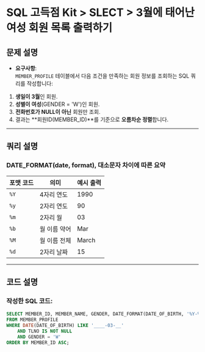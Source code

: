 # SQL 고득점 Kit > SLECT > 3월에 태어난 여성 회원 목록 출력하기

## 문제 설명
- **요구사항**:  
`MEMBER_PROFILE` 테이블에서 다음 조건을 만족하는 회원 정보를 조회하는 SQL 쿼리를 작성합니다:
1. **생일이 3월**인 회원.
2. **성별이 여성**(GENDER = 'W')인 회원.
3. **전화번호가 NULL이 아닌** 회원만 조회.
4. 결과는 **회원ID(MEMBER_ID)**를 기준으로 **오름차순 정렬**합니다.

---

## 쿼리 설명
### DATE_FORMAT(date, format), 대소문자 차이에 따른 요약
| 포맷 코드 | 의미                     | 예시 출력   |
|------------|--------------------------|-------------|
| `%Y`       | 4자리 연도               | 1990        |
| `%y`       | 2자리 연도               | 90          |
| `%m`       | 2자리 월                 | 03          |
| `%b`       | 월 이름 약어             | Mar         |
| `%M`       | 월 이름 전체             | March       |
| `%d`       | 2자리 날짜               | 15          |
---
## 코드 설명
### 작성한 SQL 코드:
```sql
SELECT MEMBER_ID, MEMBER_NAME, GENDER, DATE_FORMAT(DATE_OF_BIRTH, '%Y-%m-%d') AS DATE_OF_BIRTH
FROM MEMBER_PROFILE
WHERE DATE(DATE_OF_BIRTH) LIKE '____-03-__' 
    AND TLNO IS NOT NULL
    AND GENDER = 'W'
ORDER BY MEMBER_ID ASC;
